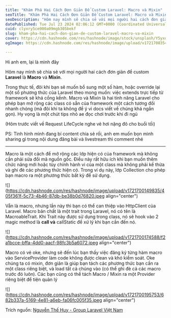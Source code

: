 ```yaml
---
title: "Khám Phá Hai Cách Đơn Giản Để Custom Laravel: Macro và Mixin"
seoTitle: "Khám Phá Hai Cách Đơn Giản Để Custom Laravel: Macro và Mixin"
seoDescription: "Hôm nay mình sẽ chia sẻ với mọi người hai cách đơn giản để custom Laravel là Macro và Mixin."
datePublished: Tue Jul 23 2024 02:06:12 GMT+0000 (Coordinated Universal Time)
cuid: clyxry5ce000a09mgb305bekf
slug: kham-pha-hai-cach-don-gian-de-custom-laravel-macro-va-mixin
cover: https://cdn.hashnode.com/res/hashnode/image/stock/unsplash/Y5yxdx2a4PI/upload/7d69e7435a8a4a1f3dcb0a72d8d8eb51.jpeg
ogImage: https://cdn.hashnode.com/res/hashnode/image/upload/v1721700354646/f44c5f82-90c0-4416-83d6-fb4eaf891cc7.avif

---
```


Hi anh em, lại là mình đây

Hôm nay mình sẽ chia sẻ với mọi người hai cách đơn giản để custom **Laravel** là **Macro** và **Mixin**.

Trong thực tế, đôi khi bạn sẽ muốn bổ sung một số hàm, hoặc override lại một số phương thức của Laravel theo mong muốn: việc extends trực tiếp từ framework sẽ khá cồng kềnh. Macro và Mixin là hai tính năng Laravel cho phép bạn mở rộng các class có sẵn của framework một cách tương đối nhanh chóng (mà đôi khi ta không để ý vì docs viết về chúng khá ngắn gọn). Hy vọng là một chút tips nhỏ ae đọc chơi trước khi đi ngủ

(Hôm trước viết về Request LifeCycle nghe vẻ hơi nặng đô cho buổi tối)

PS: Tình hình mình đang bí content chia sẻ rồi, anh em muốn bọn mình sharing gì trong nội dung đăng bài và livestream thì comment nhé

---

Macro là một cách để mở rộng các lớp hiện có của framework mà không cần phải sửa đổi mã nguồn gốc. Điều này rất hữu ích khi bạn muốn thêm chức năng mới hoặc tùy chỉnh hành vi của một class mà không phải kế thừa và ghi đè các phương thức hiện có. Trong ví dụ này, lớp Collection cho phép bạn macro ra một phương thức bất kỳ để sử dụng.

![](https://cdn.hashnode.com/res/hashnode/image/upload/v1721700149835/405f361f-5c73-4b46-87db-be38b0d76820.jpeg align="center")

Vẫn là macro, nhưng lần này thì bạn có thể can thiệp vào HttpClient của Laravel. Macro bản chất là một trait trong Laravel, nó có tên là MacroableTrait. Khi Trait này được sử dụng trong class, nó sẽ hook vào 2 magic method là **call và** callStatic để xử lý khi bạn cần đến nó.

![](https://cdn.hashnode.com/res/hashnode/image/upload/v1721700174588/f2a1bcce-bffa-4dd0-aacf-98fc3b5a6072.jpeg align="center")

Macro có vẻ oke, nhưng sẽ đến lúc bạn thấy việc đăng ký từng hàm macro vào ServiceProvider làm code không được clean và khó kiểm soát. Oke chúng ta có mixin, đơn giản là giúp bạn tách các phương thức bạn cần ra một class riêng biệt, và load tất cả chúng vào (có thể ghi đè cả các macro trước đó luôn). Các bạn cũng có thể tách Macro / Mixin ra một Provider riêng biệt để tiện quản lý

![](https://cdn.hashnode.com/res/hashnode/image/upload/v1721700195753/682b337a-5169-4e81-a6eb-fa06fc005f35.jpeg align="center")

Trích nguồn: [Nguyễn Thế Huy - Group Laravel Việt Nam](https://www.facebook.com/groups/vietnam.laravel/posts/2471690543220956/)